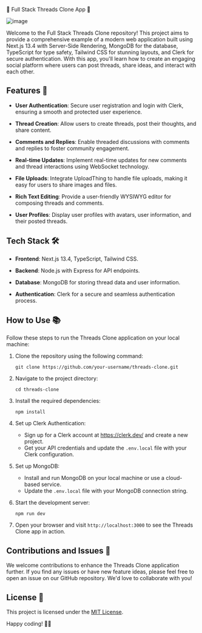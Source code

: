 🚀 Full Stack Threads Clone App 🧵

![image](https://pbs.twimg.com/media/F4k5UItXcAAsmYA?format=jpg&name=large)

Welcome to the Full Stack Threads Clone repository! This project aims to provide a comprehensive example of a modern web application built using Next.js 13.4 with Server-Side Rendering, MongoDB for the database, TypeScript for type safety, Tailwind CSS for stunning layouts, and Clerk for secure authentication. With this app, you'll learn how to create an engaging social platform where users can post threads, share ideas, and interact with each other.

## Features 🌟

- **User Authentication**: Secure user registration and login with Clerk, ensuring a smooth and protected user experience.

- **Thread Creation**: Allow users to create threads, post their thoughts, and share content.

- **Comments and Replies**: Enable threaded discussions with comments and replies to foster community engagement.

- **Real-time Updates**: Implement real-time updates for new comments and thread interactions using WebSocket technology.

- **File Uploads**: Integrate UploadThing to handle file uploads, making it easy for users to share images and files.

- **Rich Text Editing**: Provide a user-friendly WYSIWYG editor for composing threads and comments.

- **User Profiles**: Display user profiles with avatars, user information, and their posted threads.

## Tech Stack 🛠️

- **Frontend**: Next.js 13.4, TypeScript, Tailwind CSS.

- **Backend**: Node.js with Express for API endpoints.

- **Database**: MongoDB for storing thread data and user information.

- **Authentication**: Clerk for a secure and seamless authentication process.

## How to Use 📚

Follow these steps to run the Threads Clone application on your local machine:

1. Clone the repository using the following command:
   ```
   git clone https://github.com/your-username/threads-clone.git
   ```

2. Navigate to the project directory:
   ```
   cd threads-clone
   ```

3. Install the required dependencies:
   ```
   npm install
   ```

4. Set up Clerk Authentication:
   - Sign up for a Clerk account at https://clerk.dev/ and create a new project.
   - Get your API credentials and update the `.env.local` file with your Clerk configuration.

5. Set up MongoDB:
   - Install and run MongoDB on your local machine or use a cloud-based service.
   - Update the `.env.local` file with your MongoDB connection string.

6. Start the development server:
   ```
   npm run dev
   ```

7. Open your browser and visit `http://localhost:3000` to see the Threads Clone app in action.

## Contributions and Issues 🔧

We welcome contributions to enhance the Threads Clone application further. If you find any issues or have new feature ideas, please feel free to open an issue on our GitHub repository. We'd love to collaborate with you!

## License 📝

This project is licensed under the [MIT License](LICENSE.md).

Happy coding! 🚀🧵
